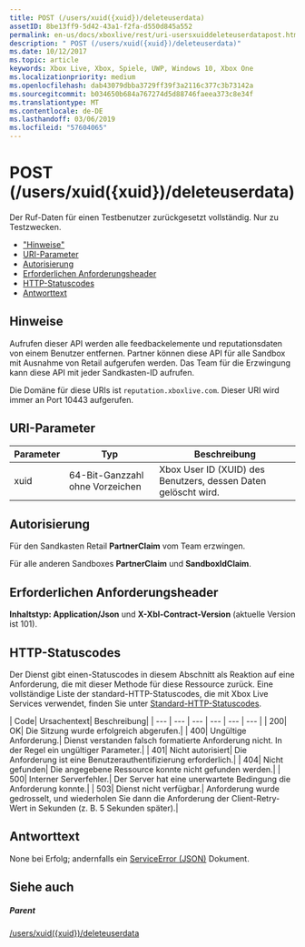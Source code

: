 ```yaml
---
title: POST (/users/xuid({xuid})/deleteuserdata)
assetID: 8be13ff9-5d42-43a1-f2fa-d550d845a552
permalink: en-us/docs/xboxlive/rest/uri-usersxuiddeleteuserdatapost.html
description: " POST (/users/xuid({xuid})/deleteuserdata)"
ms.date: 10/12/2017
ms.topic: article
keywords: Xbox Live, Xbox, Spiele, UWP, Windows 10, Xbox One
ms.localizationpriority: medium
ms.openlocfilehash: dab43079dbba3729ff39f3a2116c377c3b73142a
ms.sourcegitcommit: b034650b684a767274d5d88746faeea373c8e34f
ms.translationtype: MT
ms.contentlocale: de-DE
ms.lasthandoff: 03/06/2019
ms.locfileid: "57604065"
---
```

# <a name="post-usersxuidxuiddeleteuserdata"></a>POST (/users/xuid({xuid})/deleteuserdata)
Der Ruf-Daten für einen Testbenutzer zurückgesetzt vollständig. Nur zu Testzwecken.

  * ["Hinweise"](#ID4EQ)
  * [URI-Parameter](#ID4E5)
  * [Autorisierung](#ID4EJB)
  * [Erforderlichen Anforderungsheader](#ID4E3B)
  * [HTTP-Statuscodes](#ID4EHC)
  * [Antworttext](#ID4EJF)

<a id="ID4EQ"></a>


## <a name="remarks"></a>Hinweise

Aufrufen dieser API werden alle feedbackelemente und reputationsdaten von einem Benutzer entfernen. Partner können diese API für alle Sandbox mit Ausnahme von Retail aufgerufen werden. Das Team für die Erzwingung kann diese API mit jeder Sandkasten-ID aufrufen.

Die Domäne für diese URIs ist `reputation.xboxlive.com`. Dieser URI wird immer an Port 10443 aufgerufen.

<a id="ID4E5"></a>


## <a name="uri-parameters"></a>URI-Parameter

| Parameter| Typ| Beschreibung|
| --- | --- | --- |
| xuid| 64-Bit-Ganzzahl ohne Vorzeichen| Xbox User ID (XUID) des Benutzers, dessen Daten gelöscht wird.|

<a id="ID4EJB"></a>


## <a name="authorization"></a>Autorisierung

Für den Sandkasten Retail **PartnerClaim** vom Team erzwingen.

Für alle anderen Sandboxes **PartnerClaim** und **SandboxIdClaim**.

<a id="ID4E3B"></a>


## <a name="required-request-headers"></a>Erforderlichen Anforderungsheader

**Inhaltstyp: Application/Json** und **X-Xbl-Contract-Version** (aktuelle Version ist 101).

<a id="ID4EHC"></a>


## <a name="http-status-codes"></a>HTTP-Statuscodes

Der Dienst gibt einen-Statuscodes in diesem Abschnitt als Reaktion auf eine Anforderung, die mit dieser Methode für diese Ressource zurück. Eine vollständige Liste der standard-HTTP-Statuscodes, die mit Xbox Live Services verwendet, finden Sie unter [Standard-HTTP-Statuscodes](../../additional/httpstatuscodes.md).

| Code| Ursachentext| Beschreibung|
| --- | --- | --- | --- | --- | --- |
| 200| OK| Die Sitzung wurde erfolgreich abgerufen.|
| 400| Ungültige Anforderung.| Dienst verstanden falsch formatierte Anforderung nicht. In der Regel ein ungültiger Parameter.|
| 401| Nicht autorisiert| Die Anforderung ist eine Benutzerauthentifizierung erforderlich.|
| 404| Nicht gefunden| Die angegebene Ressource konnte nicht gefunden werden.|
| 500| Interner Serverfehler.| Der Server hat eine unerwartete Bedingung die Anforderung konnte.|
| 503| Dienst nicht verfügbar.| Anforderung wurde gedrosselt, und wiederholen Sie dann die Anforderung der Client-Retry-Wert in Sekunden (z. B. 5 Sekunden später).|

<a id="ID4EJF"></a>


## <a name="response-body"></a>Antworttext

None bei Erfolg; andernfalls ein [ServiceError (JSON)](../../json/json-serviceerror.md) Dokument.

<a id="ID4EWF"></a>


## <a name="see-also"></a>Siehe auch

<a id="ID4EYF"></a>


##### <a name="parent"></a>Parent

[/users/xuid({xuid})/deleteuserdata](uri-usersxuiddeleteuserdata.md)
